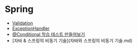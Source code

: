 # Spring

- [Validation](Validation.md)
- [ExceptionHandler](ExceptionHandler.md)
- [@Conditional 학습 테스트 만들어보기](Conditional-학습-테스트-만들어보기.md)
- [자바 & 스프링의 비동기 기술](자바와 스프링의 비동기 기술.md)